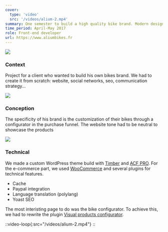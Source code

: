 ```yaml
---
cover:
  type: 'video'
  src: '/videos/alium-2.mp4'
summary: One semester to build a high quality bike brand. Modern design and a custom wordpress theme.
time_period: April-May 2017
role: Front-end developer
url: https://www.aliumbikes.fr
---
```


![](/content/images/alium-3.jpg)

### Context

Project for a client who wanted to build his own bikes brand. We had to create it from scratch: website, social networks, seo, communication strategy…

![](/content/images/alium-2.jpg)

### Conception

The specificity of his brand is the customization of their bikes through a configurator in the purchase funnel. The website tone had to be neutral to showcase the products

![](/content/images/alium-1.jpg)

### Technical

We made a custom WordPress theme build with [Timber](https://www.upstatement.com/timber/) and [ACF PRO](https://www.advancedcustomfields.com/pro/). For the e-commerce part, we used [WooCommerce](https://woocommerce.com/) and several plugins for technical features.

- Cache
- Paypal integration
- Language translation (polylang)
- Yoast SEO

The most interisting page to do was the bike configurator. To achieve this, we had to rewrite the plugin [Visual products configurator](https://codecanyon.net/item/woocommerce-visual-products-configurator/9058551).

::video-loop{:src="/videos/alium-2.mp4"}
::
